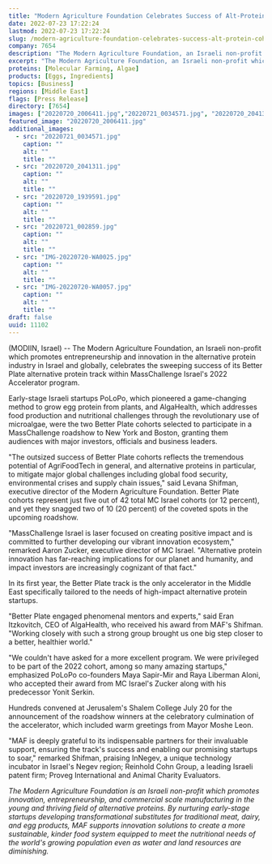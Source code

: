 ```yaml
---
title: "Modern Agriculture Foundation Celebrates Success of Alt-Protein Cohorts in MassChallenge Israel Accelerator"
date: 2022-07-23 17:22:24
lastmod: 2022-07-23 17:22:24
slug: /modern-agriculture-foundation-celebrates-success-alt-protein-cohorts-masschallenge-israel
company: 7654
description: "The Modern Agriculture Foundation, an Israeli non-profit which promotes entrepreneurship and innovation in the alternative protein industry in Israel and globally, celebrates the sweeping success of its Better Plate alternative protein track within MassChallenge Israel’s 2022 Accelerator program."
excerpt: "The Modern Agriculture Foundation, an Israeli non-profit which promotes entrepreneurship and innovation in the alternative protein industry in Israel and globally, celebrates the sweeping success of its Better Plate alternative protein track within MassChallenge Israel’s 2022 Accelerator program."
proteins: [Molecular Farming, Algae]
products: [Eggs, Ingredients]
topics: [Business]
regions: [Middle East]
flags: [Press Release]
directory: [7654]
images: ["20220720_2006411.jpg","20220721_0034571.jpg", "20220720_2041311.jpg", "20220720_1939591.jpg", "20220721_002859.jpg", "IMG-20220720-WA0025.jpg", "IMG-20220720-WA0057.jpg"]
featured_image: "20220720_2006411.jpg"
additional_images:
  - src: "20220721_0034571.jpg"
    caption: ""
    alt: ""
    title: ""
  - src: "20220720_2041311.jpg"
    caption: ""
    alt: ""
    title: ""
  - src: "20220720_1939591.jpg"
    caption: ""
    alt: ""
    title: ""
  - src: "20220721_002859.jpg"
    caption: ""
    alt: ""
    title: ""
  - src: "IMG-20220720-WA0025.jpg"
    caption: ""
    alt: ""
    title: ""
  - src: "IMG-20220720-WA0057.jpg"
    caption: ""
    alt: ""
    title: ""
draft: false
uuid: 11102
---
```

(MODIIN, Israel) -- The Modern Agriculture Foundation, an Israeli
non-profit which promotes entrepreneurship and innovation in the
alternative protein industry in Israel and globally, celebrates the
sweeping success of its Better Plate alternative protein track within
MassChallenge Israel's 2022 Accelerator program.

Early-stage Israeli startups PoLoPo, which pioneered a game-changing
method to grow egg protein from plants, and AlgaHealth, which addresses
food production and nutritional challenges through the revolutionary use
of microalgae, were the two Better Plate cohorts selected to participate
in a MassChallenge roadshow to New York and Boston, granting them
audiences with major investors, officials and business leaders.

"The outsized success of Better Plate cohorts reflects the tremendous
potential of AgriFoodTech in general, and alternative proteins in
particular, to mitigate major global challenges including global food
security, environmental crises and supply chain issues," said Levana
Shifman, executive director of the Modern Agriculture Foundation. Better
Plate cohorts represent just five out of 42 total MC Israel cohorts (or
12 percent), and yet they snagged two of 10 (20 percent) of the coveted
spots in the upcoming roadshow.

"MassChallenge Israel is laser focused on creating positive impact and
is committed to further developing our vibrant innovation ecosystem,"
remarked Aaron Zucker, executive director of MC Israel. "Alternative
protein innovation has far-reaching implications for our planet and
humanity, and impact investors are increasingly cognizant of that fact."

In its first year, the Better Plate track is the only accelerator in the
Middle East specifically tailored to the needs of high-impact
alternative protein startups.

"Better Plate engaged phenomenal mentors and experts," said Eran
Itzkovitch, CEO of AlgaHealth, who received his award from MAF's
Shifman. "Working closely with such a strong group brought us one big
step closer to a better, healthier world."

"We couldn't have asked for a more excellent program. We were privileged
to be part of the 2022 cohort, among so many amazing startups,"
emphasized PoLoPo co-founders Maya Sapir-Mir and Raya Liberman Aloni,
who accepted their award from MC Israel's Zucker along with his
predecessor Yonit Serkin.

Hundreds convened at Jerusalem's Shalem College July 20 for the
announcement of the roadshow winners at the celebratory culmination of
the accelerator, which included warm greetings from Mayor Moshe Leon.

"MAF is deeply grateful to its indispensable partners for their
invaluable support, ensuring the track's success and enabling our
promising startups to soar," remarked Shifman, praising InNegev, a
unique technology incubator in Israel's Negev region; Reinhold Cohn
Group, a leading Israeli patent firm; Proveg International and Animal
Charity Evaluators.

*The Modern Agriculture Foundation is an Israeli non-profit which
promotes innovation, entrepreneurship, and commercial scale
manufacturing in the young and thriving field of alternative proteins.
By nurturing early-stage startups developing transformational
substitutes for traditional meat, dairy, and egg products, MAF supports
innovation solutions to create a more sustainable, kinder food system
equipped to meet the nutritional needs of the world's growing population
even as water and land resources are diminishing.*
